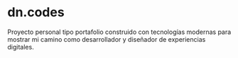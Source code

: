 # dn.codes
Proyecto personal tipo portafolio construido con tecnologías modernas para mostrar mi camino como desarrollador y diseñador de experiencias digitales.
